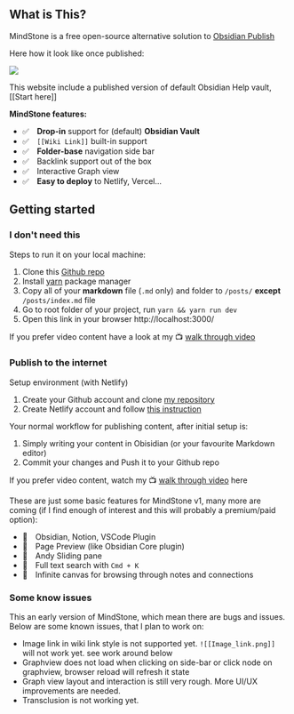 ## What is This?
MindStone is a free open-source alternative solution to [Obsidian Publish](https://obsidian.md/publish)

Here how it look like once published:

![](/images/CleanShot%202022-04-20%20at%2008.34.17@2x.png)

This website include a published version of default Obsidian Help vault, [[Start here]]

**MindStone features:**

-  ✅ **Drop-in** support for (default) **Obsidian Vault** 
-  ✅ `[[Wiki Link]]` built-in support
-  ✅ **Folder-base** navigation side bar
-  ✅ Backlink support out of the box
-  ✅ Interactive Graph view 
-  ✅ **Easy to deploy** to Netlify, Vercel...

## Getting started
### I don't need this

Steps to run it on your local machine:
1. Clone this [Github repo](https://github.com/TuanManhCao/digital-garden)
2. Install [yarn](https://classic.yarnpkg.com/lang/en/docs/install/#mac-stable) package manager 
3. Copy all of your **markdown** file (`.md` only) and folder to `/posts/` **except** `/posts/index.md` file
4. Go to root folder of your project, run `yarn && yarn run dev`
5. Open this link in your browser http://localhost:3000/ 

If you prefer video content have a look at my 📺 [walk through video](https://youtu.be/7_SmWA-_Wx8) 

### Publish to the internet

Setup environment (with Netlify)
1. Create your Github account and clone [my repository](https://github.com/TuanManhCao/digital-garden)
2. Create Netlify account and follow [this instruction](https://www.netlify.com/blog/2020/11/30/how-to-deploy-next.js-sites-to-netlify/) 


Your normal workflow for publishing content, after initial setup is:
1. Simply writing your content in Obisidian (or your favourite Markdown editor)
2. Commit your changes and Push it to your Github repo


If you prefer video content, watch my 📺 [walk through video](https://youtu.be/n8QDO6l64aw) here 

These are just some basic features for MindStone v1, many more are coming (if I find enough of interest and this will probably a premium/paid option):
- 🎯 Obsidian, Notion, VSCode Plugin 
- 🎯 Page Preview (like Obsidian Core plugin)
- 🎯 Andy Sliding pane
- 🎯 Full text search with `Cmd + K`
- 🎯 Infinite canvas for browsing through notes and connections

### Some know issues
This an early version of MindStone, which mean there are bugs and issues. Below are some known issues, that I plan to work on:
- Image link in wiki link style is not supported yet. `![[Image_link.png]]` will not work yet.  see work around below
- Graphview does not load when clicking on side-bar or click node on graphview, browser reload will refresh it state
- Graph view layout and interaction is still very rough. More UI/UX improvements are needed.
- Transclusion is not working yet.
